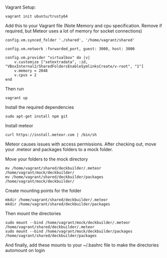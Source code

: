 Vagrant Setup:

    vagrant init ubuntu/trusty64

Add this to your Vagrant file (Note Memory and cpu specification. Remove if required, but Meteor uses a lot of memory for socket connections)

    config.vm.synced_folder './shared', '/home/vagrant/shared'

    config.vm.network :forwarded_port, guest: 3000, host: 3000

    config.vm.provider "virtualbox" do |v|
        v.customize ["setextradata", :id, "VBoxInternal2/SharedFoldersEnableSymlinksCreate/v-root", "1"]
        v.memory = 2048
        v.cpus = 2
    end

Then run

    vagrant up

Install the required dependencies

    sudo apt-get install npm git

Install meteor

    curl https://install.meteor.com | /bin/sh

Meteor causes issues with access permissions. After checking out, move your .meteor and packages folders to a mock folder.

Move your folders to the mock directory

    mv /home/vagrant/shared/deckbuilder/.meteor /home/vagrant/mock/deckbuilder/
    mv /home/vagrant/shared/deckbuilder/packages /home/vagrant/mock/deckbuilder/

Create mounting points for the folder

    mkdir /home/vagrant/shared/deckbuilder/.meteor
    mkdir /home/vagrant/shared/deckbuilder/packages

Then mount the directories

    sudo mount --bind /home/vagrant/mock/deckbuilder/.meteor /home/vagrant/shared/deckbuilder/.meteor
    sudo mount --bind /home/vagrant/mock/deckbuilder/packages /home/vagrant/shared/deckbuilder/packages

And finally, add these mounts to your ~/.bashrc file to make the directories automount on login